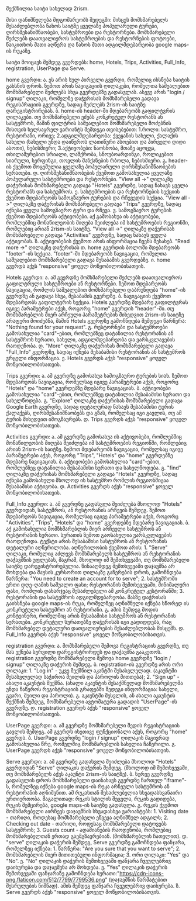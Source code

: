 შექმნილია საიტი სახელად 2rism.

მისი დანიშნულება მდგომარეობს შედეგში: მისცეს მომხმარებელს შესაძლებლობა ნახოს საიტზე ყველაზე პოპულარული ტურები, ღირსშესანიშნაობები, სასტუმროები და რესტორნები. მომხმარებელი შეძლებს დაათვალიეროს სასტუმროების და რესტორნების ფოტოები, წაიკითხოს მათი აღწერა და ნახოს მათი ადგილმდებარეობა google maps-ის რუკაზე.

საიტი მოიცავს შემდეგ გვერდებს: home, Hotels, Trips, Activities, Full_Info, registration, UserPage და Serve.

home გვერდი:
ა.  ეს არის სულ პირველი გვერდი, რომელიც იხსნება საიტის გახსნის დროს. ზემოთ არის ნავიგაციის ღილაკები, რომელთა საშუალებით მომხმარებელი შეძლებს სხვა გვერდებზე გადასვლას. ასევე არის "login / signup" ღილაკი, რომელზე დაჭერისას მომხმარებელი გადავა რეგისპრაციის გვერდზე, სადაც შეძლებს 2rism-ის საიტზე დარეგისტრირებას. 
ბ.  home-ის header-ში მდებარეობს გაფილტვრის ღილაკები. თუ მომხმარებელი ეძებს კონკრეტულ რესტორანს ან სასტუმროს, მაშინ ფილტრის საშუალებით მომხმარებელი მოძებნის მისთვის ხელსაყრელ ვარიანტს შემდეგი თვისებებით: 1.როლი: სასტუმრო, რესტორანი, ორივე; 2.ადგილმდებარეობა: ქვეყანის სახელი, ქალაქის სახელი (სახელი უნდა დაიწეროს ლათინური ასოებით და პირველი დიდი ასოთი), ნებისმიერი; 3.აქტივობები: ნაოსნობა, მთაზე აცოცვა, თხილამურებით სრიალი, ლაშქრობა, სნოუბოარდინგი, როლიკებით სიარული, სერფინგი, თოვლის მანქანების რბოლა, ნებისმიერი.
გ.  header-ის ქვემოთ მოცემულია ყველაზე პოპულარული ღირსშესანიშნაობების სურათები.
დ.  ღირსშესანიშნაობების ქვემოთ გამოსახულია ყველაზე პოპულარული სასტუმროები და რესტორნები. "View all ->" ღილაკზე დაჭერისას მომხმარებელი გადავა "Hotels" გვერდზე, სადაც ნახავს ყველა რესტორანს და სასტუმროს.
ე.  სასტუმროების და რესტორნების სექციის ქვემოთ მდებარეობს სამოგზაურო ტურების და რჩევედის სექცია. "View all ->" ღილაკზე დაჭერისას მომხმარებელი გადავა "Trips" გვერდზე, სადაც იქნება ყველა სამოგზაურო ტური და რჩევა.
ვ.  სამოგზაურო ტურების ქვემოთ მდებარეობს აქტივობები. აქ გამოსახუა ის აქტივობები, რომლებშიც მონაწილეობის მიღება შეიძლება იმ სასტუმროების რეგიონში, რომლებიც არიან 2rism-ის საიტზე. "View all ->" ღილაკზე დაჭერისას მომხმარებელი გადავა "Activities" გვერდზე, სადაც ნახავს ყველა აქტივობას.
ზ.  აქტივობების ქვემოთ არის ინფორმაცია ჩვენს შესახებ. "Read more ->" ღილაკზე დაჭერისას 
თ.  home გვერდის ბოლოში მდებარეობს "footer"-ის სექცია. "footer"-ში მდებარეობს ნავიგაცია, რომელთა საშუალებით მომხმარებელი გადავა შესაბამის გვერდებზე.
ი.  home გვერდს აქვს "responsive" ყოველ მოწყობილობისათვის.

Hotels გვერდი:
ა.  ამ გვერდზე მომხმარებელი შეძლებს დაათვალიეროს გაფილტრული სასტუმროები ან რესტორნები. ზემოთ მდებარეობს ნავიგაცია, რომლის საშუალებით მომხმარებელი დაბრუნდება "home"-ის გვერდზე ან გადავა სხვა, შესაბამის გვერდზე.
ბ.  ნავიგაციის ქვემოთ მდებარეობს გაფილტვრის სექცია. Hotels გვერდზე მდებარე გაფილტვრას იგივე პარამეტრები აქვს, როგორც "home" გვერდის "header"-ში. თუ მომხმარებლის მიერ არჩეული პარამეტრების მიხედვით 2rism-ის საიტზე არაფერი მოიძებნა, მაშინ Hotels გვერდზე გამოჩნდება შემდეგი წარწერა: "Nothing found for your request".
გ.  რესტორნები და სასტუმროები გამოსახულია "card"-ებით, რომლებზეც დატანილია რესტორანის ან სასტუმროს სურათი, სახელი, ადგილმდებარეობა და ვარსკვლავების რაოდენობა.
დ.  "More" ღილაკზე დაჭერისას მომხმარებელი გადავა "Full_Info" გვერდზე, სადაც იქნება შესაბამისი რესტორანის ან სასტუმროს ვრცელი ინფორმაცია.
ე.  Hotels გვერდს აქვს "responsive" ყოველ მოწყობილობისათვის.

Trips გვერდი:
ა.  ამ გვერდზე გამოსახუა სამოგზაურო ტურების სიახ. ზემოთ მდებარეობს ნავიგაცია, რომელსაც იგივე პარამეტრები აქვს, როგორც "Hotels" და "home" გვერდებზე მდებარე ნავიგაციას.
ბ.  აქტივობები გამოსახულია "card"-ებით, რომლებზეც დატანილია შესაბამისი სურათი და სახელწოდება.
გ.  "Explore" ღილაკზე დაჭერისას მომხმარებელი გადავა Google Earth გვერდზე, სადაც დეტალურად ნახავს შესაბამისი ტურის ქალაქებს, ღირსშესანიშნაობებს და გზას, რომელსაც იგი გავლის, თუ ამ ტურის მიხედვით იმოგზაურებს.
დ.  Trips გვერდს აქვს "responsive" ყოველ მოწყობილობისათვის.

Activities გვერდი:
ა.  ამ გვერდზე გამოსახუა ის აქტივობები, რომლებშიც მონაწილეობის მიღება შეიძლება იმ სასტუმროების რეგიონში, რომლებიც არიან 2rism-ის საიტზე. ზემოთ მდებარეობს ნავიგაცია, რომელსაც იგივე პარამეტრები აქვს, როგორც "Trips", "Hotels" და "home" გვერდებზე მდებარე ნავიგაციას.
ბ.  აქტივობები გამოსახულია "card"-ებით, რომლებზეც დატანილია შესაბამისი სურათი და სახელწოდება.
გ.  "find" ღილაკზე დაჭერისას მომხმარებელი გადავა "Hotels" გვერდზე, სადაც იქნება გამოსახული მხოლოდ ის სასტუმრო რომლის რეგიონშიცაა შესაბამისი აქტივობა.
დ.  Activities გვერდს აქვს "responsive" ყოველ მოწყობილობისათვის.

Full_Info გვერდი:
ა.  ამ გვერდზე გადასვლა შეიძლება მხოლოდ "Hotels" გვერდიდან, სასტუმროს, ან რესტორანის არჩევის შემდეგ. ზემოთ მდებარეობს ნავიგაცია, რომელსაც იგივე პარამეტრები აქვს, როგორც "Activities", "Trips", "Hotels" და "home" გვერდებზე მდებარე ნავიგაციას.
ბ.  აქ გამოსახულია მომზხმარებლის მიერ არჩეული სასტუმროს ან რესტორანის სურათი. სურათის ზემოთ გაოსახულია ვარსკვლავების რაოდენოდა. ტექსტი არის შესაბამისი სასტუმროს ან რესტორანის დეტალური აღწერილობა. აღწერილობის ქვემოთ არის: 1. "Serve" ღილაკი, რომელიც აძლევს მომხმარებელს სასტუმროს ან რესტორანის დაჭავშნის უფლებას, მაგრამ, მხოლოდ იმ შემთხვევაში, თუ მომხმარებელი საიტზე დარეგისტრირებულია. წინააღმდეგ შემთხვევაში დაჯავშნა არ მოხდება და მაუსის კურსორით ღილაკზე გაჩერების დროს, გამოჩნდება წარწერა: "You need to create an account for to serve"; 2. სასტუმროში ერთი დღე-ღამის საშუალო ფასი; რესტორანის შემთხევევაში, მინიმალური ფასი, რომლის დახარჯვაც შესაძლებელი ამ კონკრეტულ კესტორანში; 3. რესტორანის და სასტუმროს ადგილმდებარეობა. მასზე დაჭრისას გაიხსნება google maps-ის რუკა, რომელზეც აღნიშნული იქნება სწორედ ის კონკრეტული სასტუმრო ან რესტორანი.
გ.  ამის შემდეგ მოდის კონტეინერი, რომელშიც არის შესაბამისი სასტუმროს ან რესტორანის სურათები. კონკრეტულ სურათებზე დაჭერისას იგი გადიდდება, რაც მომხმარებელ დეტალური დათვალიერების შესაძლებლობას მისცემს.
დ.  Full_Info გვერდს აქვს "responsive" ყოველ მოწყობილობისათვის.

registration გვერდი:
ა.  მომხმარებელი შემოვა რეგისტრაციის გვერდზე, თუ მას ექნება სურვილი დარეგისტრირდეს და დაჭავშნა გააკეთოს. registration გვერდზე მომხმარებელი შემოვა home გვერდზე "login / signup" ღილაკზე დაჭერის შემდეგ.
ბ.  registration-ის გვერდზე არის ორი ღილაკი: 1. "Log in" - უკვე შექმნილ აკანტში შესასვლელად. (აკაუნტში შესასვლელად საჭიროა მეილის და პაროლის მითთება); 2. "Sign up" - ახალი აკაუნტის შექმნა. (ახალი აკაუნტის შესაქმნელად მომხმარებელმა უნდა ჩაწეროს რეგისტრაციის გრაფებში შედეგი ინფორმაცია: სახელი, გვარი, მეილი და პაროლი).
გ.  აკაუნტში შესვლის, ან ახალი აკაუნტის შექმნის შემდეგ, მომხმარებელი ავტომატურა გადადის "UserPage"-ის გვერდზე.
დ.  registration გვერდს აქვს "responsive" ყოველ მოწყობილობისათვის.

UserPage გვერდი:
ა.  ამ გვერდზე მომხმარებელი შედის რეგისტრაციის გავლის შემდეგ. ამ გვერდს ისეთივე ფუნქციონალი აქვს, როგორც "home" გვერდს.
ბ.  UserPage გვერდზე "login / signup" ღილაკის მაგივრად გამოსახულია წრე, რომელშიც მომხმარებლის სახელია ჩაწერილი.
გ.  UserPage გვერდს აქვს "responsive" ყოველ მოწყობილობისათვის.

Serve გვერდი:
ა.  ამ გვერდზე გადასვლა შეიძლება მხოლოდ "Hotels" გვერდიდან "Serve" ღილაკის დაჭერის შემდეგ. (მხოლოდ იმ შემთხვევაში, თუ მომხმარებელს აქვს აკაუნტი 2rism-ის საიტზე).
ბ.  სერვე გვერდზე გადასვლის დროს მომხმარებელი დაინახავს გვერდზე ჩართულ "iframe"-ს, რომელზეც იქნება google maps-ის რუკა არჩეული სასტუმროს ან რესტორანის აღნიშვნით. ამ რუკასთან შესაძლებელია სხვადასხვანაირი ურთიერთობა. მაგალითად: რუკის სტილის შეცვლა, რუკის გადიდება, რუკის შემცირება, google maps-ის საიტზე გადასვლა.
გ.  რუკის ქვემოთ მომხმარებელი აირჩევს დაჯავშნის სხვადასხვა ვარიანტებს: 1. Visiting date - თარიღი, როდესაც მომხმარებელი ეწვევა აღნიშნულ ადგილს; 2. Checking out date - თარიღი, როდესაც მომხმარებელი დატოვებს სასტუმროს; 3. Guests count - ადამიანების რაოდენობა, რომლებიც მომხმარებელთან ერთად გაემგზავრებიან. (მომხმარებლის ჩათვლით).
დ.  "serve" ღილაკის დაჭერის შემდეგ, Serve გვერდზე გამოჩნდება ფანჯარა, რომელზეც იქნება: 1. წარწერა: "Are you sure that you want to serve"; 2. მომხმარებლის მიერ მითითებული ინფორმაცია; 3. ორი ღილაკი: "Yes" და "No".
ე.  "No" ღილაკის დაჭერის შემთხვევაში ფანჯარა ჩვეულებრივ დაიხურება და დაჯავშვნა არ მოხდება.
ვ.  "Yes" ღილაკის დაჭერის შემთხვევაში ფანჯარაზე გამოჩნდება სურათი:"https://cdn-icons-png.flaticon.com/512/7799/7799536.png" (დაჯავშნის წარმატებით შესრულების ნიშნად). ამის შემდეგ ფანჯარა ჩვეულებრივ დაიხურება.
ზ.  Serve გვერდს აქვს "responsive" ყოველ მოწყობილობისათვის.